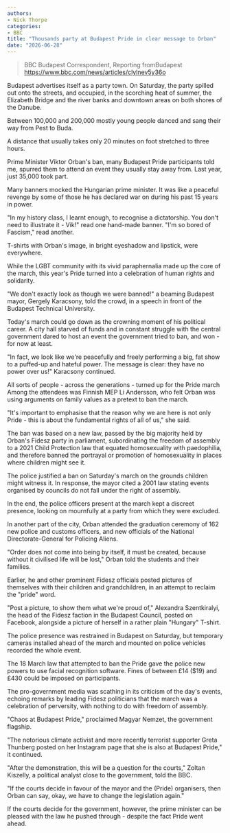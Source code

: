```yaml
---
authors:
- Nick Thorpe
categories:
- BBC
title: "Thousands party at Budapest Pride in clear message to Orban"
date: "2026-06-28"
---
```


> BBC Budapest Correspondent, Reporting fromBudapest
> https://www.bbc.com/news/articles/clylnev5y36o

Budapest advertises itself as a party town. On Saturday, the party spilled out onto the streets, and occupied, in the scorching heat of summer, the Elizabeth Bridge and the river banks and downtown areas on both shores of the Danube.

Between 100,000 and 200,000 mostly young people danced and sang their way from Pest to Buda.

A distance that usually takes only 20 minutes on foot stretched to three hours.

Prime Minister Viktor Orban's ban, many Budapest Pride participants told me, spurred them to attend an event they usually stay away from. Last year, just 35,000 took part.

Many banners mocked the Hungarian prime minister. It was like a peaceful revenge by some of those he has declared war on during his past 15 years in power.

"In my history class, I learnt enough, to recognise a dictatorship. You don't need to illustrate it - Vik!" read one hand-made banner. "I'm so bored of Fascism," read another.

T-shirts with Orban's image, in bright eyeshadow and lipstick, were everywhere.

While the LGBT community with its vivid paraphernalia made up the core of the march, this year's Pride turned into a celebration of human rights and solidarity.

"We don't exactly look as though we were banned!" a beaming Budapest mayor, Gergely Karacsony, told the crowd, in a speech in front of the Budapest Technical University.

Today's march could go down as the crowning moment of his political career. A city hall starved of funds and in constant struggle with the central government dared to host an event the government tried to ban, and won - for now at least.

"In fact, we look like we're peacefully and freely performing a big, fat show to a puffed-up and hateful power. The message is clear: they have no power over us!" Karacsony continued.

All sorts of people - across the generations - turned up for the Pride march
Among the attendees was Finnish MEP Li Andersson, who felt Orban was using arguments on family values as a pretext to ban the march.

"It's important to emphasise that the reason why we are here is not only Pride - this is about the fundamental rights of all of us," she said.

The ban was based on a new law, passed by the big majority held by Orban's Fidesz party in parliament, subordinating the freedom of assembly to a 2021 Child Protection law that equated homosexuality with paedophilia, and therefore banned the portrayal or promotion of homosexuality in places where children might see it.

The police justified a ban on Saturday's march on the grounds children might witness it. In response, the mayor cited a 2001 law stating events organised by councils do not fall under the right of assembly.

In the end, the police officers present at the march kept a discreet presence, looking on mournfully at a party from which they were excluded.

In another part of the city, Orban attended the graduation ceremony of 162 new police and customs officers, and new officials of the National Directorate-General for Policing Aliens.

"Order does not come into being by itself, it must be created, because without it civilised life will be lost," Orban told the students and their families.

Earlier, he and other prominent Fidesz officials posted pictures of themselves with their children and grandchildren, in an attempt to reclaim the "pride" word.

"Post a picture, to show them what we're proud of," Alexandra Szentkiralyi, the head of the Fidesz faction in the Budapest Council, posted on Facebook, alongside a picture of herself in a rather plain "Hungary" T-shirt.

The police presence was restrained in Budapest on Saturday, but temporary cameras installed ahead of the march and mounted on police vehicles recorded the whole event.

The 18 March law that attempted to ban the Pride gave the police new powers to use facial recognition software. Fines of between £14 ($19) and £430 could be imposed on participants.

The pro-government media was scathing in its criticism of the day's events, echoing remarks by leading Fidesz politicians that the march was a celebration of perversity, with nothing to do with freedom of assembly.

"Chaos at Budapest Pride," proclaimed Magyar Nemzet, the government flagship.

"The notorious climate activist and more recently terrorist supporter Greta Thunberg posted on her Instagram page that she is also at Budapest Pride," it continued.

"After the demonstration, this will be a question for the courts," Zoltan Kiszelly, a political analyst close to the government, told the BBC.

"If the courts decide in favour of the mayor and the (Pride) organisers, then Orban can say, okay, we have to change the legislation again."

If the courts decide for the government, however, the prime minister can be pleased with the law he pushed through - despite the fact Pride went ahead.
